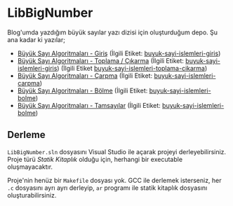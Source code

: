 LibBigNumber
=============

Blog'umda yazdığım büyük sayılar yazı dizisi için oluşturduğum depo.
Şu ana kadar ki yazılar;

 - [Büyük Sayı Algoritmaları - Giriş](https://ysar.net/algoritma/buyuk-sayi-islemleri-giris.html) (İlgili Etiket: [buyuk-sayi-islemleri-giris](https://github.com/yasar11732/LibBigNumber/tree/buyuk-sayi-islemleri-giris))
 - [Büyük Sayı Algoritmaları - Toplama / Çıkarma](https://ysar.net/algoritma/buyuk-sayi-islemleri-toplama-cikarma.html) (İlgili Etiket: [buyuk-sayi-islemleri-giris](https://github.com/yasar11732/LibBigNumber/tree/buyuk-sayi-islemleri-giris)) (İlgili Etiket [buyuk-sayi-islemleri-toplama-cikarma](https://github.com/yasar11732/LibBigNumber/tree/buyuk-sayi-islemleri-toplama-cikarma))
 - [Büyük Sayı Algoritmaları - Çarpma](https://ysar.net/algoritma/buyuk-sayi-islemleri-carpma.html) (İlgili Etiket: [buyuk-sayi-islemleri-carpma](https://github.com/yasar11732/LibBigNumber/tree/buyuk-sayi-islemleri-carpma))
 - [Büyük Sayı Algoritmaları - Bölme](https://ysar.net/algoritma/buyuk-sayi-islemleri-bolme.html) (İlgili Etiket: [buyuk-sayi-islemleri-bolme](https://github.com/yasar11732/LibBigNumber/tree/buyuk-sayi-islemleri-bolme))
 - [Büyük Sayı Algoritmaları - Tamsayılar](https://ysar.net/algoritma/buyuk-sayi-islemleri-tamsayilar.html) (İlgili Etiket: [buyuk-sayi-islemleri-bolme](https://github.com/yasar11732/LibBigNumber/tree/buyuk-sayi-islemleri-tamsayilar))

Derleme
-------

`LibBigNumber.sln` dosyasını Visual Studio ile açarak projeyi derleyebilirsiniz. Proje türü _Statik Kitaplık_
olduğu için, herhangi bir executable oluşmayacaktır. 

Proje'nin henüz bir `Makefile` dosyası yok. GCC ile derlemek isterseniz, her `.c` dosyasını ayrı ayrı derleyip,
`ar` programı ile statik kitaplık dosyasını oluşturabilirsiniz.
